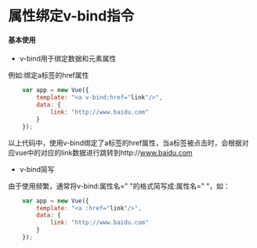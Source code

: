 # 属性绑定v-bind指令

#### 基本使用

- v-bind用于绑定数据和元素属性

例如:绑定a标签的href属性

```javascript
    var app = new Vue({
        template: "<a v-bind:href="link"/>",
        data: {
            link: "http://www.baidu.com"
        }
    });
```

以上代码中，使用v-bind绑定了a标签的href属性，当a标签被点击时，会根据对应vue中的对应的link数据进行跳转到http://www.baidu.com

- v-bind简写

由于使用频繁，通常将v-bind:属性名=" "的格式简写成:属性名=" "，如：

```javascript
    var app = new Vue({
        template: "<a :href="link"/>",
        data: {
            link: "http://www.baidu.com"
        }
    });
```
